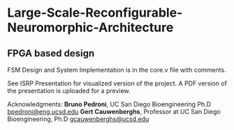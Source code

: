 # Large-Scale-Reconfigurable-Neuromorphic-Architecture
## FPGA based design

FSM Design and System Implementation is in the core.v file with comments.

See ISRP Presentation for visualized version of the project.
A PDF version of the presentation is uploaded for a preview.

Acknowledgments:
**Bruno Pedroni**, UC San Diego Bioengineering Ph.D
bpedroni@eng.ucsd.edu
**Gert Cauwenberghs**, Professor at UC San Diego Bioengineering, Ph.D
gcauwenberghs@ucsd.edu

